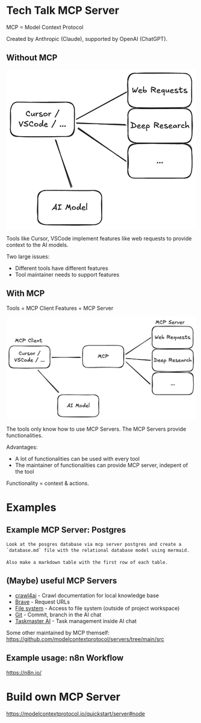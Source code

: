 # Tech Talk MCP Server

MCP = Model Context Protocol

Created by Anthropic (Claude), supported by OpenAI (ChatGPT).

## Without MCP

![Without MCP](1-without-mcp.png)

Tools like Cursor, VSCode implement features like web requests to provide context to the AI models.

Two large issues:
* Different tools have different features
* Tool maintainer needs to support features

## With MCP

Tools = MCP Client
Features = MCP Server

![With MCP](2-with-mcp.png)

The tools only know how to use MCP Servers. The MCP Servers provide functionalities.

Advantages:
* A lot of functionalities can be used with every tool
* The maintainer of functionalities can provide MCP server, indepent of the tool 

Functionality = context & actions.

# Examples

## Example MCP Server: Postgres

```
Look at the posgres database via mcp server postgres and create a `database.md` file with the relational database model using mermaid.

Also make a markdown table with the first row of each table.
```

## (Maybe) useful MCP Servers

* [crawl4ai](https://github.com/unclecode/crawl4ai) - Crawl documentation for local knowledge base
* [Brave](https://github.com/modelcontextprotocol/servers/tree/main/src/brave-search) - Request URLs
* [File system](https://github.com/modelcontextprotocol/servers/tree/main/src/filesystem) - Access to file system (outside of project workspace)
* [Git](https://github.com/modelcontextprotocol/servers/tree/main/src/git) - Commit, branch in the AI chat
* [Taskmaster AI](https://www.taskmaster.one/) - Task management inside AI chat

Some other maintained by MCP themself: 
https://github.com/modelcontextprotocol/servers/tree/main/src

## Example usage: n8n Workflow

https://n8n.io/

# Build own MCP Server

https://modelcontextprotocol.io/quickstart/server#node
